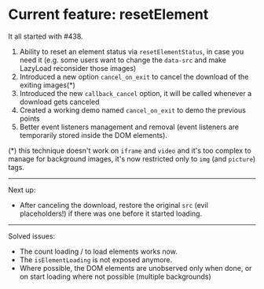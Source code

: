 # Current feature: resetElement

It all started with #438.

1. Ability to reset an element status via `resetElementStatus`, in case you need it
   (e.g. some users want to change the `data-src` and make LazyLoad reconsider those images)
2. Introduced a new option `cancel_on_exit` to cancel the download of the exiting images(*)
3. Introduced the new `callback_cancel` option, it will be called whenever a download gets canceled
4. Created a working demo named `cancel_on_exit` to demo the previous points
5. Better event listeners management and removal (event listeners are temporarily stored inside the DOM elements).

(*) this technique doesn't work on `iframe` and `video` and it's too complex to manage for background images, it's now restricted only to `img` (and `picture`) tags.

---

Next up:

- After canceling the download, restore the original `src` (evil placeholders!) if there was one before it started loading.

---

Solved issues:

- The count loading / to load elements works now.
- The `isElementLoading` is not exposed anymore.
- Where possible, the DOM elements are unobserved only when done, or on start loading where not possible (multiple backgrounds)
